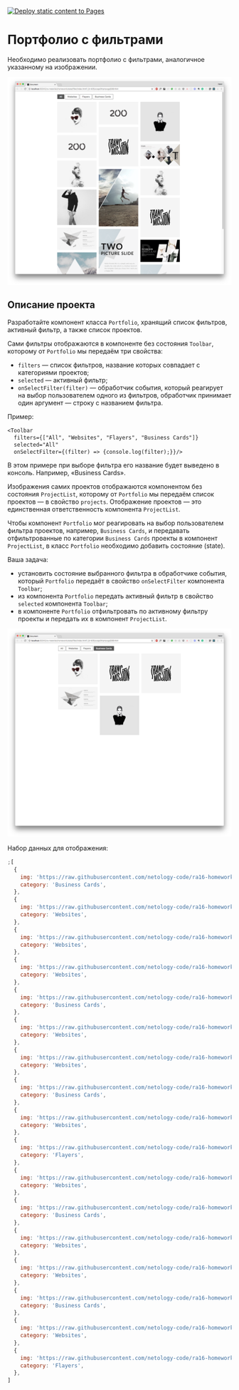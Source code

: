 [![Deploy static content to Pages](https://github.com/SenSeTioN/reactNetology/actions/workflows/deploy.yml/badge.svg)](https://github.com/SenSeTioN/reactNetology/actions/workflows/deploy.yml)

# Портфолио с фильтрами

Необходимо реализовать портфолио с фильтрами, аналогичное указанному на изображении.

![portfolio-all](./src/filter/assets/portfolio-all.png)

## Описание проекта

Разработайте компонент класса `Portfolio`, хранящий список фильтров, активный фильтр, а также список проектов.

Сами фильтры отображаются в компоненте без состояния `Toolbar`, которому от `Portfolio` мы передаём три свойства:

- `filters` — список фильтров, название которых совпадает с категориями проектов;
- `selected` — активный фильтр;
- `onSelectFilter(filter)` — обработчик события, который реагирует на выбор пользователем одного из фильтров, обработчик принимает один аргумент — строку с названием фильтра.

Пример:

```
<Toolbar
  filters={["All", "Websites", "Flayers", "Business Cards"]}
  selected="All"
  onSelectFilter={(filter) => {console.log(filter);}}/>
```

В этом примере при выборе фильтра его название будет выведено в консоль. Например, «Business Cards».

Изображения самих проектов отображаются компонентом без состояния `ProjectList`, которому от `Portfolio` мы передаём список проектов — в свойство `projects`. Отображение проектов — это единственная ответственность компонента `ProjectList`.

Чтобы компонент `Portfolio` мог реагировать на выбор пользователем фильтра проектов, например, `Business Cards`, и передавать отфильтрованные по категории `Business Cards` проекты в компонент `ProjectList`, в класс `Portfolio` необходимо добавить состояние (state).

Ваша задача:

- установить состояние выбранного фильтра в обработчике события, который `Portfolio` передаёт в свойство `onSelectFilter` компонента `Toolbar`;
- из компонента `Portfolio` передать активный фильтр в свойство `selected` компонента `Toolbar`;
- в компоненте `Portfolio` отфильтровать по активному фильтру проекты и передать их в компонент `ProjectList`.

![portfolio-cards.png](./src/filter/assets/portfolio-cards.png)

Набор данных для отображения:

```js
;[
  {
    img: 'https://raw.githubusercontent.com/netology-code/ra16-homeworks/master/events-state/filter/img/mon.jpg',
    category: 'Business Cards',
  },
  {
    img: 'https://raw.githubusercontent.com/netology-code/ra16-homeworks/master/events-state/filter/img/200.jpg',
    category: 'Websites',
  },
  {
    img: 'https://raw.githubusercontent.com/netology-code/ra16-homeworks/master/events-state/filter/img/emi_haze.jpg',
    category: 'Websites',
  },
  {
    img: 'https://raw.githubusercontent.com/netology-code/ra16-homeworks/master/events-state/filter/img/codystretch.jpg',
    category: 'Websites',
  },
  {
    img: 'https://raw.githubusercontent.com/netology-code/ra16-homeworks/master/events-state/filter/img/Triangle_003.jpg',
    category: 'Business Cards',
  },
  {
    img: 'https://raw.githubusercontent.com/netology-code/ra16-homeworks/master/events-state/filter/img/place200x290.png',
    category: 'Websites',
  },
  {
    img: 'https://raw.githubusercontent.com/netology-code/ra16-homeworks/master/events-state/filter/img/200.jpg',
    category: 'Websites',
  },
  {
    img: 'https://raw.githubusercontent.com/netology-code/ra16-homeworks/master/events-state/filter/img/transmission.jpg',
    category: 'Business Cards',
  },
  {
    img: 'https://raw.githubusercontent.com/netology-code/ra16-homeworks/master/events-state/filter/img/place200x290_1.png',
    category: 'Websites',
  },
  {
    img: 'https://raw.githubusercontent.com/netology-code/ra16-homeworks/master/events-state/filter/img/place200x290_2.png',
    category: 'Flayers',
  },
  {
    img: 'https://raw.githubusercontent.com/netology-code/ra16-homeworks/master/events-state/filter/img/the_ninetys_brand.jpg',
    category: 'Websites',
  },
  {
    img: 'https://raw.githubusercontent.com/netology-code/ra16-homeworks/master/events-state/filter/img/dia.jpg',
    category: 'Business Cards',
  },
  {
    img: 'https://raw.githubusercontent.com/netology-code/ra16-homeworks/master/events-state/filter/img/Triangle_350x197.jpg',
    category: 'Websites',
  },
  {
    img: 'https://raw.githubusercontent.com/netology-code/ra16-homeworks/master/events-state/filter/img/emi_haze.jpg',
    category: 'Websites',
  },
  {
    img: 'https://raw.githubusercontent.com/netology-code/ra16-homeworks/master/events-state/filter/img/transmission.jpg',
    category: 'Business Cards',
  },
  {
    img: 'https://raw.githubusercontent.com/netology-code/ra16-homeworks/master/events-state/filter/img/Triangle_350x197_1.jpg',
    category: 'Websites',
  },
  {
    img: 'https://raw.githubusercontent.com/netology-code/ra16-homeworks/master/events-state/filter/img/place200x290_3.png',
    category: 'Flayers',
  },
]
```

